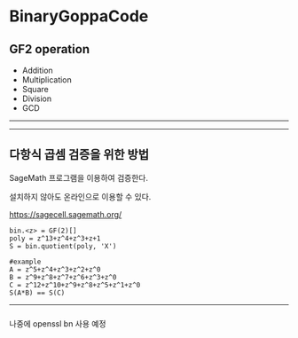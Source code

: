 # BinaryGoppaCode

## GF2 operation
+ Addition
+ Multiplication
+ Square
+ Division
+ GCD
----

----
## 다항식 곱셈 검증을 위한 방법

SageMath 프로그램을 이용하여 검증한다.

설치하지 않아도 온라인으로 이용할 수 있다.

https://sagecell.sagemath.org/


    bin.<z> = GF(2)[]
    poly = z^13+z^4+z^3+z+1
    S = bin.quotient(poly, 'X')

    #example
    A = z^5+z^4+z^3+z^2+z^0
    B = z^9+z^8+z^7+z^6+z^3+z^0
    C = z^12+z^10+z^9+z^8+z^5+z^1+z^0
    S(A*B) == S(C)


----
### 
나중에 openssl bn 사용 예정